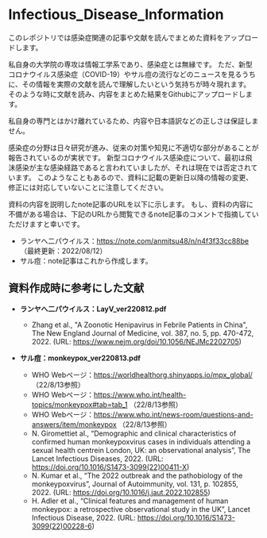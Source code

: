 # Infectious_Disease_Information
このレポジトリでは感染症関連の記事や文献を読んでまとめた資料をアップロードします。

私自身の大学院の専攻は情報工学系であり、感染症とは無縁です。
ただ、新型コロナウイルス感染症（COVID-19）やサル痘の流行などのニュースを見るうちに、その情報を実際の文献を読んで理解したいという気持ちが時々現れます。
そのような時に文献を読み、内容をまとめた結果をGithubにアップロードします。

私自身の専門とはかけ離れているため、内容や日本語訳などの正しさは保証しません。

感染症の分野は日々研究が進み、従来の対策や知見に不適切な部分があることが報告されているのが実状です。
新型コロナウイルス感染症について、最初は飛沫感染が主な感染経路であると言われていましたが、それは現在では否定されています。
このようなこともあるので、資料に記載の更新日以降の情報の変更、修正には対応していないことに注意してください。

資料の内容を説明したnote記事のURLを以下に示します。
もし、資料の内容に不備がある場合は、下記のURLから閲覧できるnote記事のコメントで指摘していただけますと幸いです。
- ランヤへ二パウイルス：https://note.com/anmitsu48/n/n4f3f33cc88be （最終更新：2022/08/12）
- サル痘：note記事はこれから作成します。

## 資料作成時に参考にした文献
- **ランヤへ二パウイルス：LayV_ver220812.pdf**
  - Zhang et al., "A Zoonotic Henipavirus in Febrile Patients in China", The New England Journal of Medicine, vol. 387, no. 5, pp. 470-472, 2022. 
  (URL: https://www.nejm.org/doi/10.1056/NEJMc2202705)

- **サル痘：monkeypox_ver220813.pdf**
  - WHO Webページ：https://worldhealthorg.shinyapps.io/mpx_global/ （22/8/13参照）
  - WHO Webページ：https://www.who.int/health-topics/monkeypox#tab=tab_1 （22/8/13参照）
  - WHO Webページ：https://www.who.int/news-room/questions-and-answers/item/monkeypox （22/8/13参照）
  - N. Giromettiet al., “Demographic and clinical characteristics of confirmed human monkeypoxvirus cases in individuals attending a sexual health centrein London, UK: an observational analysis”, The Lancet Infectious Diseases, 2022. (URL: https://doi.org/10.1016/S1473-3099(22)00411-X)
  - N. Kumar et al., “The 2022 outbreak and the pathobiology of the monkeypoxvirus”, Journal of Autoimmunity, vol. 131, p. 102855, 2022. (URL: https://doi.org/10.1016/j.jaut.2022.102855)
  - H. Adler et al., “Clinical features and management of human monkeypox: a retrospective observational study in the UK”, Lancet Infectious Disease, 2022. (URL: https://doi.org/10.1016/S1473-3099(22)00228-6)
